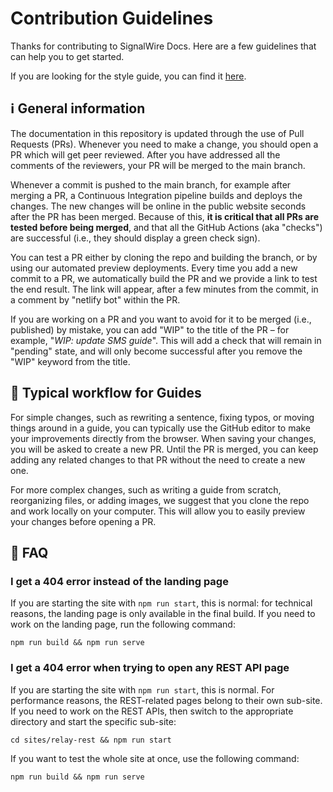 # Contribution Guidelines

Thanks for contributing to SignalWire Docs. Here are a few guidelines that can
help you to get started.

If you are looking for the style guide, you can find it
[here](https://github.com/signalwire/signalwire-docs/wiki/Style-Guidelines).

## ℹ️ General information

The documentation in this repository is updated through the use of Pull Requests
(PRs). Whenever you need to make a change, you should open a PR which will get
peer reviewed. After you have addressed all the comments of the reviewers, your
PR will be merged to the main branch.

Whenever a commit is pushed to the main branch, for example after merging a PR,
a Continuous Integration pipeline builds and deploys the changes. The new
changes will be online in the public website seconds after the PR has been
merged. Because of this, **it is critical that all PRs are tested before being
merged**, and that all the GitHub Actions (aka "checks") are successful (i.e.,
they should display a green check sign).

You can test a PR either by cloning the repo and building the branch, or by
using our automated preview deployments. Every time you add a new commit to a
PR, we automatically build the PR and we provide a link to test the end result.
The link will appear, after a few minutes from the commit, in a comment by
"netlify bot" within the PR.

If you are working on a PR and you want to avoid for it to be merged (i.e.,
published) by mistake, you can add "WIP" to the title of the PR – for example,
"_WIP: update SMS guide_". This will add a check that will remain in "pending"
state, and will only become successful after you remove the "WIP" keyword from
the title.

## 📖 Typical workflow for Guides

For simple changes, such as rewriting a sentence, fixing typos, or moving things
around in a guide, you can typically use the GitHub editor to make your
improvements directly from the browser. When saving your changes, you will be
asked to create a new PR. Until the PR is merged, you can keep adding any
related changes to that PR without the need to create a new one.

For more complex changes, such as writing a guide from scratch, reorganizing
files, or adding images, we suggest that you clone the repo and work locally on
your computer. This will allow you to easily preview your changes before opening
a PR.

## 🤔 FAQ

### I get a 404 error instead of the landing page

If you are starting the site with `npm run start`, this is normal:
for technical reasons, the landing page is only available in the final build.
If you need to work on the landing page, run the following command:

```npm run build && npm run serve```

### I get a 404 error when trying to open any REST API page

If you are starting the site with `npm run start`, this is normal.
For performance reasons, the REST-related pages belong to their own sub-site.
If you need to work on the REST APIs, then switch to the appropriate directory and start the specific sub-site:

```cd sites/relay-rest && npm run start```

If you want to test the whole site at once, use the following command:

```npm run build && npm run serve```
